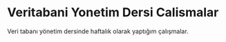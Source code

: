 # Veritabani Yonetim Dersi Calismalar
Veri tabanı yönetim dersinde haftalık olarak yaptığım çalışmalar.
